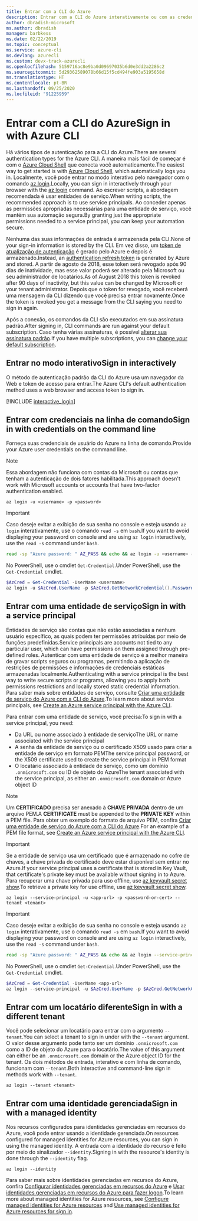 ```yaml
---
title: Entrar com a CLI do Azure
description: Entrar com a CLI do Azure interativamente ou com as credenciais locais
author: dbradish-microsoft
ms.author: dbradish
manager: barbkess
ms.date: 02/22/2019
ms.topic: conceptual
ms.service: azure-cli
ms.devlang: azurecli
ms.custom: devx-track-azurecli
ms.openlocfilehash: 5159716ac8e9ba0d09697035b6d0e3dd2a2286c2
ms.sourcegitcommit: 5d29362589078b66d15f5cd494fe903a5195658d
ms.translationtype: HT
ms.contentlocale: pt-BR
ms.lasthandoff: 09/25/2020
ms.locfileid: "91225959"
---
```

# <a name="sign-in-with-azure-cli"></a><span data-ttu-id="c0e1d-103">Entrar com a CLI do Azure</span><span class="sxs-lookup"><span data-stu-id="c0e1d-103">Sign in with Azure CLI</span></span> 

<span data-ttu-id="c0e1d-104">Há vários tipos de autenticação para a CLI do Azure.</span><span class="sxs-lookup"><span data-stu-id="c0e1d-104">There are several authentication types for the Azure CLI.</span></span> <span data-ttu-id="c0e1d-105">A maneira mais fácil de começar é com o [Azure Cloud Shell](/azure/cloud-shell/overview) que conecta você automaticamente.</span><span class="sxs-lookup"><span data-stu-id="c0e1d-105">The easiest way to get started is with [Azure Cloud Shell](/azure/cloud-shell/overview), which automatically logs you in.</span></span>
<span data-ttu-id="c0e1d-106">Localmente, você pode entrar no modo interativo pelo navegador com o comando [az login](/cli/azure/reference-index#az-login).</span><span class="sxs-lookup"><span data-stu-id="c0e1d-106">Locally, you can sign in interactively through your browser with the [az login](/cli/azure/reference-index#az-login) command.</span></span> <span data-ttu-id="c0e1d-107">Ao escrever scripts, a abordagem recomendada é usar entidades de serviço.</span><span class="sxs-lookup"><span data-stu-id="c0e1d-107">When writing scripts, the recommended approach is to use service principals.</span></span> <span data-ttu-id="c0e1d-108">Ao conceder apenas as permissões apropriadas necessárias para uma entidade de serviço, você mantém sua automação segura.</span><span class="sxs-lookup"><span data-stu-id="c0e1d-108">By granting just the appropriate permissions needed to a service principal, you can keep your automation secure.</span></span>

<span data-ttu-id="c0e1d-109">Nenhuma das suas informações de entrada é armazenada pela CLI.</span><span class="sxs-lookup"><span data-stu-id="c0e1d-109">None of your sign-in information is stored by the CLI.</span></span> <span data-ttu-id="c0e1d-110">Em vez disso, um [token de atualização de autenticação](/azure/active-directory/develop/v1-id-and-access-tokens#refresh-tokens) é gerado pelo Azure e depois é armazenado.</span><span class="sxs-lookup"><span data-stu-id="c0e1d-110">Instead, an [authentication refresh token](/azure/active-directory/develop/v1-id-and-access-tokens#refresh-tokens) is generated by Azure and stored.</span></span> <span data-ttu-id="c0e1d-111">A partir de agosto de 2018, esse token será revogado após 90 dias de inatividade, mas esse valor poderá ser alterado pela Microsoft ou seu administrador de locatários.</span><span class="sxs-lookup"><span data-stu-id="c0e1d-111">As of August 2018 this token is revoked after 90 days of inactivity, but this value can be changed by Microsoft or your tenant administrator.</span></span> <span data-ttu-id="c0e1d-112">Depois que o token for revogado, você receberá uma mensagem da CLI dizendo que você precisa entrar novamente.</span><span class="sxs-lookup"><span data-stu-id="c0e1d-112">Once the token is revoked you get a message from the CLI saying you need to sign in again.</span></span>

<span data-ttu-id="c0e1d-113">Após a conexão, os comandos da CLI são executados em sua assinatura padrão.</span><span class="sxs-lookup"><span data-stu-id="c0e1d-113">After signing in, CLI commands are run against your default subscription.</span></span> <span data-ttu-id="c0e1d-114">Caso tenha várias assinaturas, é possível [alterar sua assinatura padrão](manage-azure-subscriptions-azure-cli.md).</span><span class="sxs-lookup"><span data-stu-id="c0e1d-114">If you have multiple subscriptions, you can [change your default subscription](manage-azure-subscriptions-azure-cli.md).</span></span>

## <a name="sign-in-interactively"></a><span data-ttu-id="c0e1d-115">Entrar no modo interativo</span><span class="sxs-lookup"><span data-stu-id="c0e1d-115">Sign in interactively</span></span>

<span data-ttu-id="c0e1d-116">O método de autenticação padrão da CLI do Azure usa um navegador da Web e token de acesso para entrar.</span><span class="sxs-lookup"><span data-stu-id="c0e1d-116">The Azure CLI's default authentication method uses a web browser and access token to sign in.</span></span>

[!INCLUDE [interactive_login](includes/interactive-login.md)]

## <a name="sign-in-with-credentials-on-the-command-line"></a><span data-ttu-id="c0e1d-117">Entrar com credenciais na linha de comando</span><span class="sxs-lookup"><span data-stu-id="c0e1d-117">Sign in with credentials on the command line</span></span>

<span data-ttu-id="c0e1d-118">Forneça suas credenciais de usuário do Azure na linha de comando.</span><span class="sxs-lookup"><span data-stu-id="c0e1d-118">Provide your Azure user credentials on the command line.</span></span>

> [!Note]
> <span data-ttu-id="c0e1d-119">Essa abordagem não funciona com contas da Microsoft ou contas que tenham a autenticação de dois fatores habilitada.</span><span class="sxs-lookup"><span data-stu-id="c0e1d-119">This approach doesn't work with Microsoft accounts or accounts that have two-factor authentication enabled.</span></span>

```azurecli-interactive
az login -u <username> -p <password>
```

> [!IMPORTANT]
> <span data-ttu-id="c0e1d-120">Caso deseje evitar a exibição de sua senha no console e esteja usando `az login` interativamente, use o comando `read -s` em `bash`.</span><span class="sxs-lookup"><span data-stu-id="c0e1d-120">If you want to avoid displaying your password on console and are using `az login` interactively, use the `read -s` command under `bash`.</span></span>
>
> ```bash
> read -sp "Azure password: " AZ_PASS && echo && az login -u <username> -p $AZ_PASS
> ```
>
> <span data-ttu-id="c0e1d-121">No PowerShell, use o cmdlet `Get-Credential`.</span><span class="sxs-lookup"><span data-stu-id="c0e1d-121">Under PowerShell, use the `Get-Credential` cmdlet.</span></span>
>
> ```powershell
> $AzCred = Get-Credential -UserName <username>
> az login -u $AzCred.UserName -p $AzCred.GetNetworkCredential().Password
> ```

## <a name="sign-in-with-a-service-principal"></a><span data-ttu-id="c0e1d-122">Entrar com uma entidade de serviço</span><span class="sxs-lookup"><span data-stu-id="c0e1d-122">Sign in with a service principal</span></span>

<span data-ttu-id="c0e1d-123">Entidades de serviço são contas que não estão associadas a nenhum usuário específico, as quais podem ter permissões atribuídas por meio de funções predefinidas.</span><span class="sxs-lookup"><span data-stu-id="c0e1d-123">Service principals are accounts not tied to any particular user, which can have permissions on them assigned through pre-defined roles.</span></span> <span data-ttu-id="c0e1d-124">Autenticar com uma entidade de serviço é a melhor maneira de gravar scripts seguros ou programas, permitindo a aplicação de restrições de permissões e informações de credenciais estáticas armazenadas localmente.</span><span class="sxs-lookup"><span data-stu-id="c0e1d-124">Authenticating with a service principal is the best way to write secure scripts or programs, allowing you to apply both permissions restrictions and locally stored static credential information.</span></span> <span data-ttu-id="c0e1d-125">Para saber mais sobre entidades de serviço, consulte [Criar uma entidade de serviço do Azure com a CLI do Azure](./create-an-azure-service-principal-azure-cli.md#sign-in-using-a-service-principal).</span><span class="sxs-lookup"><span data-stu-id="c0e1d-125">To learn more about service principals, see [Create an Azure service principal with the Azure CLI](./create-an-azure-service-principal-azure-cli.md#sign-in-using-a-service-principal).</span></span>

<span data-ttu-id="c0e1d-126">Para entrar com uma entidade de serviço, você precisa:</span><span class="sxs-lookup"><span data-stu-id="c0e1d-126">To sign in with a service principal, you need:</span></span>

* <span data-ttu-id="c0e1d-127">Da URL ou nome associado à entidade de serviço</span><span class="sxs-lookup"><span data-stu-id="c0e1d-127">The URL or name associated with the service principal</span></span>
* <span data-ttu-id="c0e1d-128">A senha da entidade de serviço ou o certificado X509 usado para criar a entidade de serviço em formato PEM</span><span class="sxs-lookup"><span data-stu-id="c0e1d-128">The service principal password, or the X509 certificate used to create the service principal in PEM format</span></span>
* <span data-ttu-id="c0e1d-129">O locatário associado à entidade de serviço, como um domínio `.onmicrosoft.com` ou ID de objeto do Azure</span><span class="sxs-lookup"><span data-stu-id="c0e1d-129">The tenant associated with the service principal, as either an `.onmicrosoft.com` domain or Azure object ID</span></span>

> [!NOTE]
> <span data-ttu-id="c0e1d-130">Um **CERTIFICADO** precisa ser anexado à **CHAVE PRIVADA** dentro de um arquivo PEM.</span><span class="sxs-lookup"><span data-stu-id="c0e1d-130">A **CERTIFICATE** must be appended to the **PRIVATE KEY** within a PEM file.</span></span>  <span data-ttu-id="c0e1d-131">Para obter um exemplo do formato de arquivo PEM, confira [Criar uma entidade de serviço do Azure com a CLI do Azure](./create-an-azure-service-principal-azure-cli.md#sign-in-using-a-service-principal).</span><span class="sxs-lookup"><span data-stu-id="c0e1d-131">For an example of a PEM file format, see [Create an Azure service principal with the Azure CLI](./create-an-azure-service-principal-azure-cli.md#sign-in-using-a-service-principal).</span></span> 
>

> [!IMPORTANT]
>
> <span data-ttu-id="c0e1d-132">Se a entidade de serviço usa um certificado que é armazenado no cofre de chaves, a chave privada do certificado deve estar disponível sem entrar no Azure.</span><span class="sxs-lookup"><span data-stu-id="c0e1d-132">If your service principal uses a certificate that is stored in Key Vault, that certificate's private key must be available without signing in to Azure.</span></span> <span data-ttu-id="c0e1d-133">Para recuperar uma chave privada para uso offline, use [az keyvault secret show](/cli/azure/keyvault/secret).</span><span class="sxs-lookup"><span data-stu-id="c0e1d-133">To retrieve a private key for use offline, use [az keyvault secret show](/cli/azure/keyvault/secret).</span></span>

```azurecli-interactive
az login --service-principal -u <app-url> -p <password-or-cert> --tenant <tenant>
```

> [!IMPORTANT]
> <span data-ttu-id="c0e1d-134">Caso deseje evitar a exibição de sua senha no console e esteja usando `az login` interativamente, use o comando `read -s` em `bash`.</span><span class="sxs-lookup"><span data-stu-id="c0e1d-134">If you want to avoid displaying your password on console and are using `az login` interactively, use the `read -s` command under `bash`.</span></span>
>
> ```bash
> read -sp "Azure password: " AZ_PASS && echo && az login --service-principal -u <app-url> -p $AZ_PASS --tenant <tenant>
> ```
>
> <span data-ttu-id="c0e1d-135">No PowerShell, use o cmdlet `Get-Credential`.</span><span class="sxs-lookup"><span data-stu-id="c0e1d-135">Under PowerShell, use the `Get-Credential` cmdlet.</span></span>
>
> ```powershell
> $AzCred = Get-Credential -UserName <app-url>
> az login --service-principal -u $AzCred.UserName -p $AzCred.GetNetworkCredential().Password --tenant <tenant>
> ```

## <a name="sign-in-with-a-different-tenant"></a><span data-ttu-id="c0e1d-136">Entrar com um locatário diferente</span><span class="sxs-lookup"><span data-stu-id="c0e1d-136">Sign in with a different tenant</span></span>

<span data-ttu-id="c0e1d-137">Você pode selecionar um locatário para entrar com o argumento `--tenant`.</span><span class="sxs-lookup"><span data-stu-id="c0e1d-137">You can select a tenant to sign in under with the `--tenant` argument.</span></span> <span data-ttu-id="c0e1d-138">O valor desse argumento pode tanto ser um domínio `.onmicrosoft.com` como a ID de objeto do Azure para o locatário.</span><span class="sxs-lookup"><span data-stu-id="c0e1d-138">The value of this argument can either be an `.onmicrosoft.com` domain or the Azure object ID for the tenant.</span></span> <span data-ttu-id="c0e1d-139">Os dois métodos de entrada, interativo e com linha de comando, funcionam com `--tenant`.</span><span class="sxs-lookup"><span data-stu-id="c0e1d-139">Both interactive and command-line sign in methods work with `--tenant`.</span></span>

```azurecli-interactive
az login --tenant <tenant>
```

## <a name="sign-in-with-a-managed-identity"></a><span data-ttu-id="c0e1d-140">Entrar com uma identidade gerenciada</span><span class="sxs-lookup"><span data-stu-id="c0e1d-140">Sign in with a managed identity</span></span>

<span data-ttu-id="c0e1d-141">Nos recursos configurados para identidades gerenciadas em recursos do Azure, você pode entrar usando a identidade gerenciada.</span><span class="sxs-lookup"><span data-stu-id="c0e1d-141">On resources configured for managed identities for Azure resources, you can sign in using the managed identity.</span></span> <span data-ttu-id="c0e1d-142">A entrada com a identidade do recurso é feito por meio do sinalizador `--identity`.</span><span class="sxs-lookup"><span data-stu-id="c0e1d-142">Signing in with the resource's identity is done through the `--identity` flag.</span></span>

```azurecli-interactive
az login --identity
```

<span data-ttu-id="c0e1d-143">Para saber mais sobre identidades gerenciadas em recursos do Azure, confira [Configurar identidades gerenciadas em recursos do Azure](/azure/active-directory/managed-identities-azure-resources/qs-configure-cli-windows-vm) e [Usar identidades gerenciadas em recursos do Azure para fazer logon](/azure/active-directory/managed-identities-azure-resources/how-to-use-vm-sign-in).</span><span class="sxs-lookup"><span data-stu-id="c0e1d-143">To learn more about managed identities for Azure resources, see [Configure managed identities for Azure resources](/azure/active-directory/managed-identities-azure-resources/qs-configure-cli-windows-vm) and [Use managed identities for Azure resources for sign in](/azure/active-directory/managed-identities-azure-resources/how-to-use-vm-sign-in).</span></span>